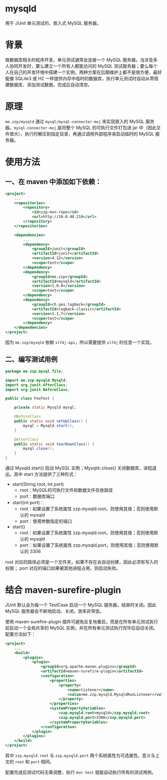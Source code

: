 # mysqld

用于 JUnit 单元测试的、嵌入式 MySQL 服务器。

# 背景

做数据库相关的程序开发，单元测试通常会连接一个 MySQL 服务器。当涉及多人协同开发时，要么建立一个所有人都能访问的 MySQL 测试服务器；要么每个人在自己的开发环境中搭建一个实例。两种方案在后期维护上都不是很方便，最好能像 SQLite3 或 H2 一样提供内存中临时的数据库，执行单元测试时自动从零搭建数据库、添加测试数据，完成后自动清空。

# 原理

`me.zzp/mysqld` 通过 `mysql/mysql-connector-mxj` 来实现嵌入的 MySQL 服务器。`mysql-connector-mxj` 是将整个 MySQL 的可执行文件打包进 jar 中（因此文件很大），执行时解压到指定目录，再通过调用外部程序来启动临时的 MySQL 服务器。

# 使用方法

## 一、在 maven 中添加如下依赖：

```xml
<project>
    ...
    <repositories>
        <repository>
            <id>zzp-mvn-repo</id>
            <url>http://10.0.40.218</url>
        </repository>
    </repositories>

    <dependencies>
        ...
        <dependency>
            <groupId>junit</groupId>
            <artifactId>junit</artifactId>
            <version>4.12</version>
            <scope>test</scope>
        </dependency>
        <dependency>
            <groupId>me.zzp</groupId>
            <artifactId>mysqld</artifactId>
            <version>1.0.0</version>
            <scope>test</scope>
        </dependency>
        <dependency>
            <groupId>ch.qos.logback</groupId>
            <artifactId>logback-classic</artifactId>
            <version>1.1.7</version>
            <scope>test</scope>
        </dependency>
    </dependencies>
</project>
```

因为 `me.zzp/mysqld` 依赖 `slf4j-api`，所以需要提供 `slf4j` 的任意一个实现。

## 二、编写测试用例

```java
package me.zzp.mysql.file;

import me.zzp.mysqld.Mysqld;
import org.junit.AfterClass;
import org.junit.BeforeClass;

public class FooTest {

    private static Mysqld mysql;

    @BeforeClass
    public static void setUpClass() {
        mysql = Mysqld.start();
    }

    @AfterClass
    public static void tearDownClass() {
        mysql.close();
    }
}
```

通过 Mysqld.start() 启动 MySQL 实例；Mysqld::close() 关闭数据库，进程退出。其中 start 方法提供了三种形式：

* start(String root, int port)
  * root：MySQL的可执行文件和数据文件存放路径
  * port：数据库端口
* start(int port)：
  * root：如果设置了系统属性 zzp.mysqld.root，则使用其值；否则使用默认的 mysqld
  * port：使用参数指定的端口
* start()
  * root：如果设置了系统属性 zzp.mysqld.root，则使用其值；否则使用默认的 mysqld
  * port：如果设置了系统属性 zzp.mysqld.port，则使用其值；否则使用默认的 3306

root 对应的路径必须是一个文件夹，如果不存在会自动创建，因此必须有写入的权限；
port 对应的端口如果被其他进程占用，则启动失败。

# 结合 maven-surefire-plugin

JUnit 默认会为每一个 TestCase 启动一个 MySQL 服务器，结束时关闭。因此 MySQL 服务器会不断地启动、关闭，效率非常低。

使用 maven-surefire-plugin 插件可避免反复地重启，而是在所有单元测试执行前启动一个全局共享的 MySQL 实例，并在所有单元测试执行完毕后自动关闭。配置方法如下：

```xml
<project>
    ...
    <build>
        <plugins>
            <plugin>
                <groupId>org.apache.maven.plugins</groupId>
                <artifactId>maven-surefire-plugin</artifactId>
                <configuration>
                    <properties>
                        <property>
                            <name>listener</name>
                            <value>me.zzp.mysqld.MysqldRunListener</value>
                        </property>
                    </properties>
                    <systemPropertyVariables>
                        <zzp.mysqld.root>mysqld</zzp.mysqld.root>
                        <zzp.mysqld.port>3306</zzp.mysqld.port>
                    </systemPropertyVariables>
                </configuration>
            </plugin>
        </plugins>
    </build>
</project>
```

其中 `zzp.mysqld.root` 与 `zzp.mysqld.port` 两个系统属性为可选属性。意义与上文的 `root` 和 `port` 相同。

配置完成后测试代码无需调整，执行 `mvn test` 就能自动执行所有的测试用例。

